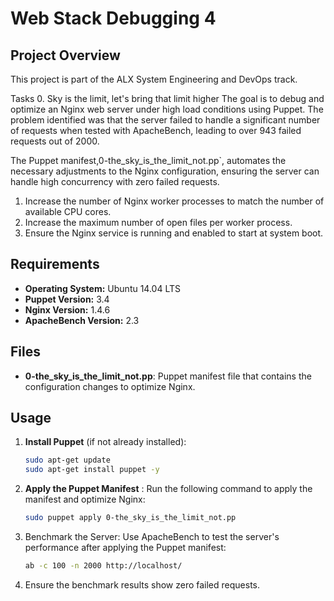 # Web Stack Debugging 4

## Project Overview
This project is part of the ALX System Engineering and DevOps track.

Tasks
0. Sky is the limit, let's bring that limit higher
 The goal is to debug and optimize an Nginx web server under high load conditions using Puppet. The problem identified was that the server failed to handle a significant number of requests when tested with ApacheBench, leading to over 943 failed requests out of 2000.

The Puppet manifest,0-the_sky_is_the_limit_not.pp`, automates the necessary adjustments to the Nginx configuration, ensuring the server can handle high concurrency with zero failed requests.

1. Increase the number of Nginx worker processes to match the number of available CPU cores.
2. Increase the maximum number of open files per worker process.
3. Ensure the Nginx service is running and enabled to start at system boot.

## Requirements
- **Operating System:** Ubuntu 14.04 LTS
- **Puppet Version:** 3.4
- **Nginx Version:** 1.4.6
- **ApacheBench Version:** 2.3

## Files
- **0-the_sky_is_the_limit_not.pp**: Puppet manifest file that contains the configuration changes to optimize Nginx.

## Usage
1. **Install Puppet** (if not already installed):
   ```bash
   sudo apt-get update
   sudo apt-get install puppet -y
2. **Apply the Puppet Manifest** :
   Run the following command to apply the manifest and optimize Nginx:
   ```bash
   sudo puppet apply 0-the_sky_is_the_limit_not.pp
3. Benchmark the Server:
   Use ApacheBench to test the server's performance after applying the Puppet manifest:
   ```bash
   ab -c 100 -n 2000 http://localhost/
4. Ensure the benchmark results show zero failed requests.
